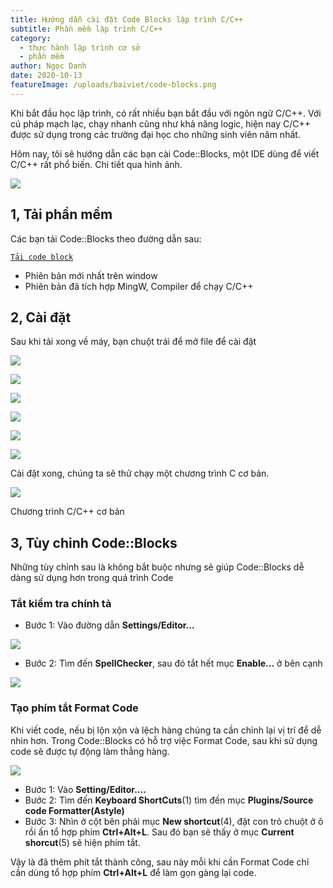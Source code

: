 ```yaml
---
title: Hướng dẫn cài đặt Code Blocks lập trình C/C++
subtitle: Phần mềm lập trình C/C++
category:
  - thực hành lập trình cơ sở
  - phần mềm
author: Ngọc Danh
date: 2020-10-13
featureImage: /uploads/baiviet/code-blocks.png
---
```

Khi bắt đầu học lập trình, có rất nhiều bạn bắt đầu với ngôn ngữ C/C++. Với cú pháp mạch lạc, chạy nhanh cũng như khả năng logic, hiện nay C/C++ được sử dụng trong các trường đại học cho những sinh viên năm nhất.

Hôm nay, tôi sẽ hướng dẫn các bạn cài Code::Blocks, một IDE dùng để viết C/C++ rất phổ biến. Chi tiết qua hình ảnh.

[![](https://1.bp.blogspot.com/-Di3QLc7UMNM/XzcwO1bHlbI/AAAAAAAAi2o/BzUsq6ikzNUCPalf0Ql-2uSLNNRvHmobwCLcBGAsYHQ/s0/codeblocks-featured.png)](https://1.bp.blogspot.com/-Di3QLc7UMNM/XzcwO1bHlbI/AAAAAAAAi2o/BzUsq6ikzNUCPalf0Ql-2uSLNNRvHmobwCLcBGAsYHQ/s246/codeblocks-featured.png)

1, Tải phần mềm
---------------

Các bạn tải Code::Blocks theo đường dẫn sau:

[`Tải code block`](https://bit.ly/35W3Jqk)

*   Phiên bản mới nhất trên window
*   Phiên bản đã tích hợp MingW, Compiler để chạy C/C++

2, Cài đặt
----------

Sau khi tải xong về máy, bạn chuột trái để mở file để cài đặt

[![](https://1.bp.blogspot.com/-vbmApuK7dqU/XzczhCk0VmI/AAAAAAAAi20/NIUCJ6IVga4NBD-27WVS5HMTpcTs0ZloQCLcBGAsYHQ/s0/1.jpg)](https://1.bp.blogspot.com/-vbmApuK7dqU/XzczhCk0VmI/AAAAAAAAi20/NIUCJ6IVga4NBD-27WVS5HMTpcTs0ZloQCLcBGAsYHQ/s499/1.jpg)

[![](https://1.bp.blogspot.com/-tsdvgmsbmfQ/Xzczj4ijKZI/AAAAAAAAi24/K_-RX-E5aKUHGSZ2z7EsBh-SNRNwbYXrQCLcBGAsYHQ/s0/2.jpg)](https://1.bp.blogspot.com/-tsdvgmsbmfQ/Xzczj4ijKZI/AAAAAAAAi24/K_-RX-E5aKUHGSZ2z7EsBh-SNRNwbYXrQCLcBGAsYHQ/s499/2.jpg)

[![](https://1.bp.blogspot.com/-xr14YeIMRVs/XzczmvPL5KI/AAAAAAAAi28/wNwI5YhID78pZl0ndXKanhW9FWlWVWO-gCLcBGAsYHQ/s0/3.jpg)](https://1.bp.blogspot.com/-xr14YeIMRVs/XzczmvPL5KI/AAAAAAAAi28/wNwI5YhID78pZl0ndXKanhW9FWlWVWO-gCLcBGAsYHQ/s499/3.jpg)

[![](https://1.bp.blogspot.com/-oKpxcDfQ954/XzczpNg-zII/AAAAAAAAi3A/e-idoakMmsoG5TImm4qYI4XU2VuJw0qMgCLcBGAsYHQ/s0/4.jpg)](https://1.bp.blogspot.com/-oKpxcDfQ954/XzczpNg-zII/AAAAAAAAi3A/e-idoakMmsoG5TImm4qYI4XU2VuJw0qMgCLcBGAsYHQ/s499/4.jpg)

[![](https://1.bp.blogspot.com/-YsuI5EI0e_k/XzczrwNJQPI/AAAAAAAAi3E/ievzANZ1b5ob-HpFN975RkiMMykI4oCUgCLcBGAsYHQ/s0/5.jpg)](https://1.bp.blogspot.com/-YsuI5EI0e_k/XzczrwNJQPI/AAAAAAAAi3E/ievzANZ1b5ob-HpFN975RkiMMykI4oCUgCLcBGAsYHQ/s499/5.jpg)

[![](https://1.bp.blogspot.com/-fTBGCKZ8vEs/XzczumoP2oI/AAAAAAAAi3I/vt0Jq8qrb9gAcIq7neglC8wlfNYByTJMwCLcBGAsYHQ/s0/6.jpg)](https://1.bp.blogspot.com/-fTBGCKZ8vEs/XzczumoP2oI/AAAAAAAAi3I/vt0Jq8qrb9gAcIq7neglC8wlfNYByTJMwCLcBGAsYHQ/s499/6.jpg)

Cài đặt xong, chúng ta sẽ thử chạy một chương trình C cơ bản.

[![](https://1.bp.blogspot.com/-KpjmRWRVIWE/Xzczxo4bsiI/AAAAAAAAi3Q/7G65pm6FtAolFQen8AOpFxAKr9v_cnoQwCLcBGAsYHQ/s640/8.jpg)](https://1.bp.blogspot.com/-KpjmRWRVIWE/Xzczxo4bsiI/AAAAAAAAi3Q/7G65pm6FtAolFQen8AOpFxAKr9v_cnoQwCLcBGAsYHQ/s864/8.jpg)

Chương trình C/C++ cơ bản

3, Tùy chỉnh Code::Blocks
-------------------------

Những tùy chỉnh sau là không bắt buộc nhưng sẽ giúp Code::Blocks dễ dàng sử dụng hơn trong quá trình Code

### Tắt kiểm tra chính tả

*   Bước 1: Vào đường dẫn **Settings/Editor...**

[![](https://1.bp.blogspot.com/-3OW9JvRnSNk/Xzc1UcE0BXI/AAAAAAAAi3o/mUuGby0S32E6tKGdVUksRSOMzOL9X1yigCLcBGAsYHQ/s640/9.jpg)](https://1.bp.blogspot.com/-3OW9JvRnSNk/Xzc1UcE0BXI/AAAAAAAAi3o/mUuGby0S32E6tKGdVUksRSOMzOL9X1yigCLcBGAsYHQ/s850/9.jpg)

*   Bước 2: Tìm đến **SpellChecker**, sau đó tắt hết mục **Enable...** ở bên cạnh

[![](https://1.bp.blogspot.com/-wwD5lfY6a4k/Xzc1o3_61II/AAAAAAAAi3w/2OySdU1lFqkhaIO1iL9yfcdtUmp95UtCwCLcBGAsYHQ/s640/10.jpg)](https://1.bp.blogspot.com/-wwD5lfY6a4k/Xzc1o3_61II/AAAAAAAAi3w/2OySdU1lFqkhaIO1iL9yfcdtUmp95UtCwCLcBGAsYHQ/s894/10.jpg)

### Tạo phím tắt Format Code

Khi viết code, nếu bị lộn xộn và lệch hàng chúng ta cần chỉnh lại vị trí để dễ nhìn hơn. Trong Code::Blocks có hỗ trợ việc Format Code, sau khi sử dụng code sẽ được tự động làm thẳng hàng.

[![](https://1.bp.blogspot.com/-kjqhu-_c60c/Xzc3FWVA-mI/AAAAAAAAi38/MDVrkMS1_NkgMq8JrCWSfb65AAyc2G2YgCLcBGAsYHQ/s640/11.jpg)](https://1.bp.blogspot.com/-kjqhu-_c60c/Xzc3FWVA-mI/AAAAAAAAi38/MDVrkMS1_NkgMq8JrCWSfb65AAyc2G2YgCLcBGAsYHQ/s894/11.jpg)

*   Bước 1: Vào **Setting/Editor....**
*   Bước 2: Tìm đến **Keyboard ShortCuts**(1) tìm đến mục **Plugins/Source code Formatter(Astyle)**
*   Bước 3: Nhìn ở cột bên phải mục **New shortcut**(4), đặt con trỏ chuột ở ô rồi ấn tổ hợp phím **Ctrl+Alt+L**. Sau đó bạn sẽ thấy ở mục **Current shorcut**(5) sẽ hiện phím tắt.

Vậy là đã thêm phít tắt thành công, sau này mỗi khi cần Format Code chỉ cần dùng tổ hợp phím **Ctrl+Alt+L** để làm gọn gàng lại code.